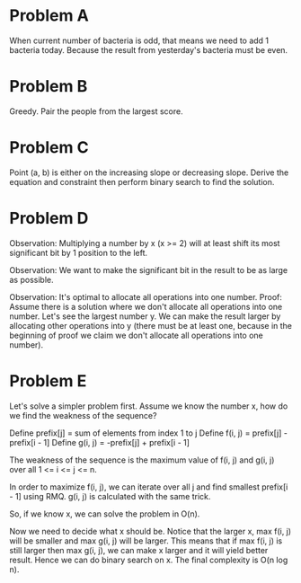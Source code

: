 # Problem A
When current number of bacteria is odd, that means we need to add 1 bacteria today. Because the result from yesterday's bacteria must be even.

# Problem B
Greedy. Pair the people from the largest score.

# Problem C
Point (a, b) is either on the increasing slope or decreasing slope. Derive the equation and constraint then perform binary search to find the solution.

# Problem D
Observation: Multiplying a number by x (x >= 2) will at least shift its most significant bit by 1 position to the left.

Observation: We want to make the significant bit in the result to be as large as possible.

Observation: It's optimal to allocate all operations into one number.
Proof: Assume there is a solution where we don't allocate all operations into one number. Let's see the largest number y. We can make the result larger by allocating other operations into y (there must be at least one, because in the beginning of proof we claim we don't allocate all operations into one number).

# Problem E
Let's solve a simpler problem first. Assume we know the number x, how do we find the weakness of the sequence?

Define prefix[j] = sum of elements from index 1 to j
Define f(i, j) = prefix[j] - prefix[i - 1]
Define g(i, j) = -prefix[j] + prefix[i - 1]

The weakness of the sequence is the maximum value of f(i, j) and g(i, j) over all 1 <= i <= j <= n.

In order to maximize f(i, j), we can iterate over all j and find smallest prefix[i - 1] using RMQ. g(i, j) is calculated with the same trick.

So, if we know x, we can solve the problem in O(n).

Now we need to decide what x should be. Notice that the larger x, max f(i, j) will be smaller and max g(i, j) will be larger. This means that if max f(i, j) is still larger then max g(i, j), we can make x larger and it will yield better result. Hence we can do binary search on x. The final complexity is O(n log n).
